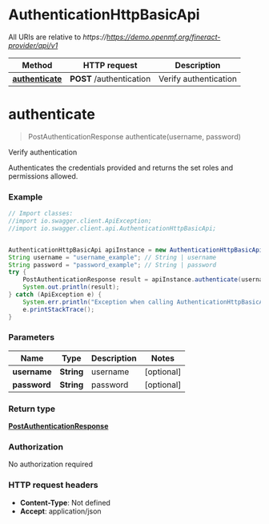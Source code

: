 # AuthenticationHttpBasicApi

All URIs are relative to *https://https://demo.openmf.org/fineract-provider/api/v1*

Method | HTTP request | Description
------------- | ------------- | -------------
[**authenticate**](AuthenticationHttpBasicApi.md#authenticate) | **POST** /authentication | Verify authentication


<a name="authenticate"></a>
# **authenticate**
> PostAuthenticationResponse authenticate(username, password)

Verify authentication

Authenticates the credentials provided and returns the set roles and permissions allowed.

### Example
```java
// Import classes:
//import io.swagger.client.ApiException;
//import io.swagger.client.api.AuthenticationHttpBasicApi;


AuthenticationHttpBasicApi apiInstance = new AuthenticationHttpBasicApi();
String username = "username_example"; // String | username
String password = "password_example"; // String | password
try {
    PostAuthenticationResponse result = apiInstance.authenticate(username, password);
    System.out.println(result);
} catch (ApiException e) {
    System.err.println("Exception when calling AuthenticationHttpBasicApi#authenticate");
    e.printStackTrace();
}
```

### Parameters

Name | Type | Description  | Notes
------------- | ------------- | ------------- | -------------
 **username** | **String**| username | [optional]
 **password** | **String**| password | [optional]

### Return type

[**PostAuthenticationResponse**](PostAuthenticationResponse.md)

### Authorization

No authorization required

### HTTP request headers

 - **Content-Type**: Not defined
 - **Accept**: application/json


